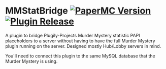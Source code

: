 # MMStatBridge [![PaperMC Version][Badge-PaperVersion]][PaperMC-URL] [![Plugin Release][Badge-Release]][Release-URL]

[Badge-PaperVersion]: https://img.shields.io/badge/PaperMC-1.18.1-blue?style=for-the-badge
[PaperMC-URL]: https://papermc.io
[Badge-Release]: https://img.shields.io/badge/Plugin_Version-0.1.0-green?style=for-the-badge
[Release-URL]: https://github.com/fabianmakila/MMStatBridge/releases

A plugin to bridge Plugily-Projects Murder Mystery statistic PAPI placeholders to a server without having to have the full Murder Mystery plugin running on the server.
Designed mostly Hub/Lobby servers in mind.

You'll need to connect this plugin to the same MySQL database that the Murder Mystery is using.
